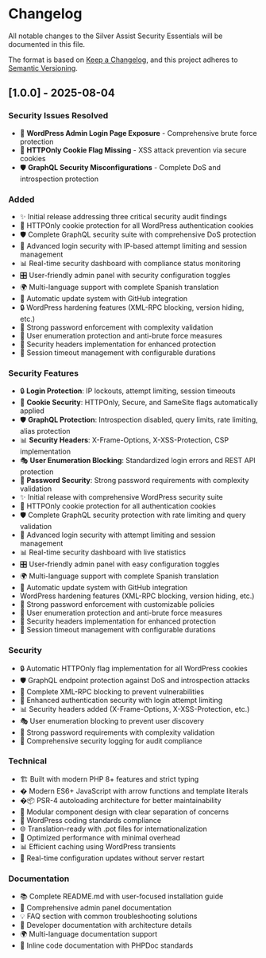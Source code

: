 # Changelog

All notable changes to the Silver Assist Security Essentials will be documented in this file.

The format is based on [Keep a Changelog](https://keepachangelog.com/en/1.0.0/),
and this project adheres to [Semantic Versioning](https://semver.org/spec/v2.0.0.html).

## [1.0.0] - 2025-08-04

### Security Issues Resolved
- 🔐 **WordPress Admin Login Page Exposure** - Comprehensive brute force protection
- 🍪 **HTTPOnly Cookie Flag Missing** - XSS attack prevention via secure cookies
- 🛡️ **GraphQL Security Misconfigurations** - Complete DoS and introspection protection

### Added
- ✨ Initial release addressing three critical security audit findings
- 🔐 HTTPOnly cookie protection for all WordPress authentication cookies
- 🛡️ Complete GraphQL security suite with comprehensive DoS protection
- 🔑 Advanced login security with IP-based attempt limiting and session management
- 📊 Real-time security dashboard with compliance status monitoring
- 🎛️ User-friendly admin panel with security configuration toggles
- 🌍 Multi-language support with complete Spanish translation
- 🔄 Automatic update system with GitHub integration
- 🔒 WordPress hardening features (XML-RPC blocking, version hiding, etc.)
- 💪 Strong password enforcement with complexity validation
- 🚫 User enumeration protection and anti-brute force measures
- 📧 Security headers implementation for enhanced protection
- 🎯 Session timeout management with configurable durations

### Security Features
- 🔒 **Login Protection**: IP lockouts, attempt limiting, session timeouts
- 🍪 **Cookie Security**: HTTPOnly, Secure, and SameSite flags automatically applied
- 🛡️ **GraphQL Protection**: Introspection disabled, query limits, rate limiting, alias protection
- 📊 **Security Headers**: X-Frame-Options, X-XSS-Protection, CSP implementation
- 🎭 **User Enumeration Blocking**: Standardized login errors and REST API protection
- 🔐 **Password Security**: Strong password requirements with complexity validation
- ✨ Initial release with comprehensive WordPress security suite
- 🔐 HTTPOnly cookie protection for all authentication cookies
- 🛡️ Complete GraphQL security protection with rate limiting and query validation
- 🔑 Advanced login security with attempt limiting and session management
- 📊 Real-time security dashboard with live statistics
- 🎛️ User-friendly admin panel with easy configuration toggles
- 🌍 Multi-language support with complete Spanish translation
- 🔄 Automatic update system with GitHub integration
-  WordPress hardening features (XML-RPC blocking, version hiding, etc.)
- 💪 Strong password enforcement with customizable policies
- 🚫 User enumeration protection and anti-brute force measures
- 📧 Security headers implementation for enhanced protection
- 🎯 Session timeout management with configurable durations

### Security
- 🔒 Automatic HTTPOnly flag implementation for all WordPress cookies
- 🛡️ GraphQL endpoint protection against DoS and introspection attacks
- 🚫 Complete XML-RPC blocking to prevent vulnerabilities
- 🔐 Enhanced authentication security with login attempt limiting
- 📊 Security headers added (X-Frame-Options, X-XSS-Protection, etc.)
- 🎭 User enumeration blocking to prevent user discovery
- 🔑 Strong password requirements with complexity validation
- 📝 Comprehensive security logging for audit compliance

### Technical
- 🏗️ Built with modern PHP 8+ features and strict typing
- � Modern ES6+ JavaScript with arrow functions and template literals
- �📦 PSR-4 autoloading architecture for better maintainability
- 🎯 Modular component design with clear separation of concerns
- 🔧 WordPress coding standards compliance
- 🌐 Translation-ready with .pot files for internationalization
- 🚀 Optimized performance with minimal overhead
- 📊 Efficient caching using WordPress transients
- 🔄 Real-time configuration updates without server restart

### Documentation
- 📚 Complete README.md with user-focused installation guide
- 🎯 Comprehensive admin panel documentation
- 💡 FAQ section with common troubleshooting solutions
- 🔧 Developer documentation with architecture details
- 🌍 Multi-language documentation support
- 📖 Inline code documentation with PHPDoc standards
